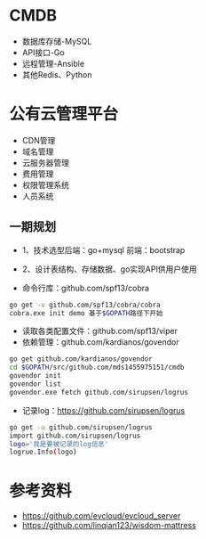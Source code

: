 # CMDB
- 数据库存储-MySQL
- API接口-Go
- 远程管理-Ansible
- 其他Redis、Python

# 公有云管理平台
- CDN管理
- 域名管理
- 云服务器管理
- 费用管理
- 权限管理系统
- 人员系统
## 一期规划
- 1、技术选型后端：go+mysql 前端：bootstrap
- 2、设计表结构、存储数据、go实现API供用户使用

- 命令行库：github.com/spf13/cobra
``` bash
go get -v github.com/spf13/cobra/cobra
cobra.exe init demo 基于$GOPATH路径下开始
```
- 读取各类配置文件：github.com/spf13/viper
- 依赖管理：github.com/kardianos/govendor
``` bash
go get github.com/kardianos/govendor
cd $GOPATH/src/github.com/mds1455975151/cmdb
govendor init
govendor list
govendor.exe fetch github.com/sirupsen/logrus  
```
- 记录log：https://github.com/sirupsen/logrus
``` bash
go get -u github.com/sirupsen/logrus
import github.com/sirupsen/logrus
logo='我是要被记录的log信息'
logrue.Info(logo)
```
# 参考资料
- https://github.com/evcloud/evcloud_server
- https://github.com/linqian123/wisdom-mattress
